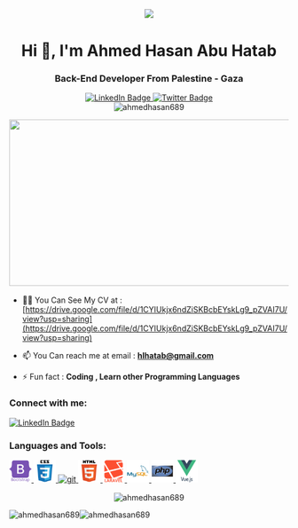 <div id="header" align="center">
  <img src="https://media.giphy.com/media/M9gbBd9nbDrOTu1Mqx/giphy.gif" width="100"/>
</div>

<h1 align="center">Hi 👋, I'm Ahmed Hasan Abu Hatab</h1>
<h3 align="center">Back-End Developer From Palestine - Gaza</h3>


<p align="center">
    <a href="https://www.linkedin.com/in/ahmed-abu-hatab/">
      <img src="https://img.shields.io/badge/LinkedIn-blue?style=for-the-badge&logo=linkedin&logoColor=white" alt="LinkedIn Badge"/>
    </a>
  <a href="https://www.facebook.com/ahmad.hattab.9">
    <img src="https://img.shields.io/badge/Facebook-blue?style=for-the-badge&logo=facebook&logoColor=white" alt="Twitter Badge"/>
  </a>
  <br>
  <img src="https://komarev.com/ghpvc/?username=ahmedhasan689&label=Profile%20views&color=0e75b6&style=flat" alt="ahmedhasan689" /> 
</p>

<div align="center">
  <img src="https://media.giphy.com/media/dWesBcTLavkZuG35MI/giphy.gif" width="600" height="300"/>
</div>

- 👨‍💻 You Can See My CV at : [https://drive.google.com/file/d/1CYIUkjx6ndZiSKBcbEYskLg9_pZVAI7U/view?usp=sharing](https://drive.google.com/file/d/1CYIUkjx6ndZiSKBcbEYskLg9_pZVAI7U/view?usp=sharing)

- 📫 You Can reach me at email : **hlhatab@gmail.com**

- ⚡ Fun fact : **Coding , Learn other Programming Languages**

<h3 align="left">Connect with me:</h3>
<p align="left">
<a href="https://www.linkedin.com/in/ahmed-abu-hatab/">
    <img src="https://img.shields.io/badge/LinkedIn-blue?style=for-the-badge&logo=linkedin&logoColor=white" alt="LinkedIn Badge"/>
</a>
</p>

<h3 align="left">Languages and Tools:</h3>
<p align="left"> <a href="https://getbootstrap.com" target="_blank" rel="noreferrer"> <img src="https://raw.githubusercontent.com/devicons/devicon/master/icons/bootstrap/bootstrap-plain-wordmark.svg" alt="bootstrap" width="40" height="40"/> </a> <a href="https://www.w3schools.com/css/" target="_blank" rel="noreferrer"> <img src="https://raw.githubusercontent.com/devicons/devicon/master/icons/css3/css3-original-wordmark.svg" alt="css3" width="40" height="40"/> </a> <a href="https://git-scm.com/" target="_blank" rel="noreferrer"> <img src="https://www.vectorlogo.zone/logos/git-scm/git-scm-icon.svg" alt="git" width="40" height="40"/> </a> <a href="https://www.w3.org/html/" target="_blank" rel="noreferrer"> <img src="https://raw.githubusercontent.com/devicons/devicon/master/icons/html5/html5-original-wordmark.svg" alt="html5" width="40" height="40"/> </a> <a href="https://laravel.com/" target="_blank" rel="noreferrer"> <img src="https://raw.githubusercontent.com/devicons/devicon/master/icons/laravel/laravel-plain-wordmark.svg" alt="laravel" width="40" height="40"/> </a> <a href="https://www.mysql.com/" target="_blank" rel="noreferrer"> <img src="https://raw.githubusercontent.com/devicons/devicon/master/icons/mysql/mysql-original-wordmark.svg" alt="mysql" width="40" height="40"/> </a> <a href="https://www.php.net" target="_blank" rel="noreferrer"> <img src="https://raw.githubusercontent.com/devicons/devicon/master/icons/php/php-original.svg" alt="php" width="40" height="40"/> </a> <a href="https://vuejs.org/" target="_blank" rel="noreferrer"> <img src="https://raw.githubusercontent.com/devicons/devicon/master/icons/vuejs/vuejs-original-wordmark.svg" alt="vuejs" width="40" height="40"/> </a> </p>




<p align="center">
  <img align="center" src="https://github-readme-streak-stats.herokuapp.com/?user=ahmedhasan689&theme=vision-friendly-dark&hide_border=true" alt="ahmedhasan689" />
</p>

<p align="right">
  <img align="left" src="https://github-readme-stats.vercel.app/api/top-langs?username=ahmedhasan689&show_icons=true&locale=en&layout=compact&theme=vision-friendly-dark&hide_border=true" alt="ahmedhasan689" />
</p>

<p align="center">&nbsp;
  <img align="left" src="https://github-readme-stats.vercel.app/api?username=ahmedhasan689&show_icons=true&locale=en&theme=vision-friendly-dark&hide_border=true" alt="ahmedhasan689" /></p>



